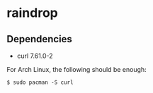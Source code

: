# raindrop

## Dependencies

* curl 7.61.0-2

For Arch Linux, the following should be enough:

	$ sudo pacman -S curl
